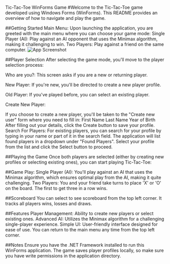 Tic-Tac-Toe WinForms Game
#Welcome to the Tic-Tac-Toe game developed using Windows Forms (WinForms). This README provides an overview of how to navigate and play the game.

##Getting Started
Main Menu: Upon launching the application, you are greeted with the main menu where you can choose your game mode:
Single Player (AI): Play against an AI opponent that uses the Minimax algorithm, making it challenging to win.
Two Players: Play against a friend on the same computer.
![App Screenshot](images/mainMenu.jpg)

##Player Selection
After selecting the game mode, you'll move to the player selection process:

Who are you?: This screen asks if you are a new or returning player.

New Player: If you're new, you'll be directed to create a new player profile.

Old Player: If you've played before, you can select an existing player.

Create New Player:

If you choose to create a new player, you'll be taken to the "Create new user" form where you need to fill in:
First Name
Last Name
Year of Birth
After filling out your details, click the Create button to save your profile.
Search For Players:
For existing players, you can search for your profile by typing in your name or part of it in the search field.
The application will list found players in a dropdown under "Found Players".
Select your profile from the list and click the Select button to proceed.

##Playing the Game
Once both players are selected (either by creating new profiles or selecting existing ones), you can start playing Tic-Tac-Toe:

##Game Play:
Single Player (AI): You'll play against an AI that uses the Minimax algorithm, which ensures optimal play from the AI, making it quite challenging.
Two Players: You and your friend take turns to place 'X' or 'O' on the board. The first to get three in a row wins.

##Scoreboard
You can select to see scoreboard from the top left corner. It tracks all players wins, losses and draws.

##Features
Player Management: Ability to create new players or select existing ones.
Advanced AI: Utilizes the Minimax algorithm for a challenging single-player experience.
Simple UI: User-friendly interface designed for ease of use.
You can return to the main menu any time from the top left corner.

##Notes
Ensure you have the .NET Framework installed to run this WinForms application.
The game saves player profiles locally, so make sure you have write permissions in the application directory.

